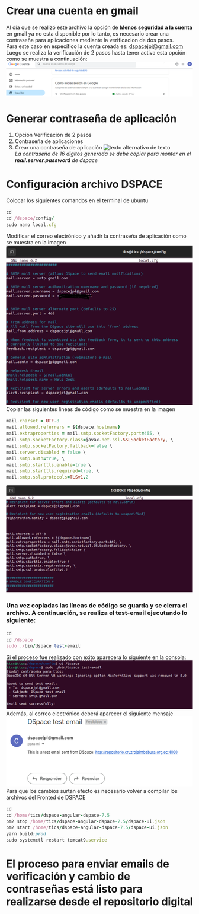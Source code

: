 # Crear una cuenta en gmail
Al día que se realizó este archivo la opción de **Menos seguridad a la cuenta** en gmail ya no esta disponible por lo tanto, es necesario crear una contraseña para aplicaciones mediante la verificacion de dos pasos. \
Para este caso en específico la cuenta creada es: dspacejpi@gmail.com \
Luego se realiza la verificación de 2 pasos hasta tener activa esta opción como se muestra a continuación:
![texto alternativo de texto](./Imagenes/Verificacion2.PNG)
# Generar contraseña de aplicación
1. Opción Verificación de 2 pasos
2. Contraseña de aplicaciones
3. Crear una contraseña de aplicación 
![texto alternativo de texto](./Imagenes/contraseña.PNG) \
*La contraseña de 16 digitos generada se debe copiar para montar en el **mail.server.password** de dspace*
# Configuración archivo DSPACE
Colocar los siguientes comandos en el terminal de ubuntu 
```ruby
cd
cd /dspace/config/
sudo nano local.cfg
```
Modificar el correo electrónico y añadir la contraseña de aplicación como se muestra en la imagen  \
![texto alternativo de texto](./Imagenes/email1.PNG) \
Copiar las siguientes lineas de código como se muestra en la imagen

```ruby
mail.charset = UTF-8
mail.allowed.referrers = ${dspace.hostname}  
mail.extraproperties = mail.smtp.socketFactory.port=465, \
mail.smtp.socketFactory.class=javax.net.ssl.SSLSocketFactory, \
mail.smtp.socketFactory.fallback=false \
mail.server.disabled = false \
mail.smtp.auth=true, \
mail.smtp.starttls.enable=true \
mail.smtp.starttls.required=true, \
mail.smtp.ssl.protocols=TLSv1.2
```
![texto alternativo de texto](./Imagenes/email2.PNG) 

### Una vez copiadas las líneas de código se guarda y se cierra el archivo. A continuación, se realiza el test-email ejecutando lo siguiente:
```ruby
cd
cd /dspace
sudo ./bin/dspace test-email
```
Si el proceso fue realizado con éxito aparecerá lo siguiente en la consola: \
![texto alternativo de texto](./Imagenes/test.PNG)   \
Además, al correo electrónico deberá aparecer el siguiente mensaje  \
![texto alternativo de texto](./Imagenes/test2.PNG)   \
Para que los cambios surtan efecto es necesario volver a compilar los archivos del Fronted de DSPACE
```ruby
cd
cd /home/tics/dspace-angular-dspace-7.5
pm2 stop /home/tics/dspace-angular-dspace-7.5/dspace-ui.json
pm2 start /home/tics/dspace-angular-dspace-7.5/dspace-ui.json
yarn build:prod
sudo systemctl restart tomcat9.service
```
# El proceso para enviar emails de verificación y cambio de contraseñas está listo para realizarse desde el repositorio digital

